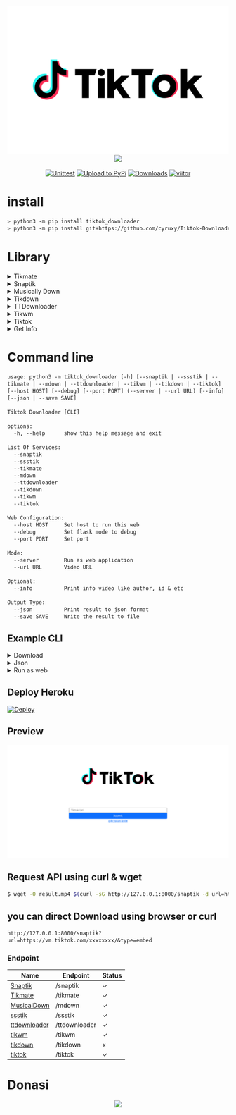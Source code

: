 <p align="center">
<img src="tiktok_downloader/static/tiktok.svg"><br>
<img src="https://img.shields.io/badge/AUTHOR-CYRUXY--BYTE-brightgreen">
</p>
<center>
    
[![Unittest](https://github.com/krypton-byte/tiktok-downloader/actions/workflows/unittest.yml/badge.svg)](https://github.com/krypton-byte/tiktok-downloader/actions/workflows/unittest.yml)
[![Upload to PyPi](https://github.com/krypton-byte/tiktok-downloader/actions/workflows/python-publish.yml/badge.svg?branch=0.1.7&event=release)](https://github.com/krypton-byte/tiktok-downloader/actions/workflows/python-publish.yml)
[![Downloads](https://static.pepy.tech/personalized-badge/tiktok-downloader?period=total&units=none&left_color=black&right_color=orange&left_text=Downloads)](https://pepy.tech/project/tiktok-downloader)
[![viitor](https://visitor-badge.glitch.me/badge?page_id=krypton-byte.tiktok-downloader)]()

</center>

# install

```bash
> python3 -m pip install tiktok_downloader
> python3 -m pip install git+https://github.com/cyruxy/Tiktok-Downloader
```

# Library
<details>
<summary>Tikmate</summary>

```python
>>> from tiktok_downloader import Tikmate
>>> d=Tikmate("url")
[<[type: "video" watermark: False]>, <[type: "video" watermark: False]>]
>>> d[0].download('video.mp4')
```

</details>

<details>
<summary>Snaptik</summary>

```python
>>> from tiktok_downloader import snaptik
>>> d=snaptik('https://vt.tiktok.com/xxxxxx/')
>>> d
[<[type: "video" watermark: False]>]
>>> d[0].download('video.mp4')
```
</details>

<details>
<summary>Musically Down</summary>

```python
>>> from tiktok_downloader import mdown
>>> d=mdown('https://vt.tiktok.com/xxxxxx/')
>>> d
[<[type: "video" watermark: False]>]
>>> d[0].download('video.mp4')
```
</details>

<details>
<summary>Tikdown</summary>

```python
>>> from tiktok_downloader import tikdown
>>> d=tikdown('https://vt.tiktok.com/xxxxxx/')
>>> d
[<[type: "video" watermark: False]>]
>>> d[0].download('video.mp4')
```
</details>

<details>
<summary>TTDownloader</summary>

```python
>>> from tiktok_downloader import ttdownloader
>>> d=ttdownloader('https://vt.tiktok.com/xxxxxx/')
>>> d
[<[type: "video" watermark: False]>]
>>> d[0].download('video.mp4')
```
</details>

<details>
<summary>Tikwm</summary>

```python
>>> from tiktok_downloader import tikwm
>>> d=tikwm('https://vt.tiktok.com/xxxxxx/')
>>> d
[<[type: "video" watermark: False]>]
>>> d[0].download('video.mp4')
```
</details>

<details>
<summary>Tiktok</summary>

```python
>>> from tiktok_downloader import VideoInfo
>>> d=VideoInfo.service('https://vt.tiktok.com/xxxxxx/')
>>> d
[<[type: "video" watermark: False]>]
>>> d[0].download('video.mp4')
```
</details>

<details>
<summary>Get Info</summary>

```python
>>> from tiktok_downloader import VideoInfo
>>> VideoInfo.get_info('https://vt.tiktok.com/xxxxxx/')
```
</details>

# Command line

```
usage: python3 -m tiktok_downloader [-h] [--snaptik | --ssstik | --tikmate | --mdown | --ttdownloader | --tikwm | --tikdown | --tiktok] [--host HOST] [--debug] [--port PORT] (--server | --url URL) [--info] [--json | --save SAVE]

Tiktok Downloader [CLI]

options:
  -h, --help      show this help message and exit

List Of Services:
  --snaptik
  --ssstik
  --tikmate
  --mdown
  --ttdownloader
  --tikdown
  --tikwm
  --tiktok

Web Configuration:
  --host HOST     Set host to run this web
  --debug         Set flask mode to debug
  --port PORT     Set port

Mode:
  --server        Run as web application
  --url URL       Video URL

Optional:
  --info          Print info video like author, id & etc

Output Type:
  --json          Print result to json format
  --save SAVE     Write the result to file
```
## Example CLI

<details>
<summary>Download</summary>

```bash
$ python3 -m tiktok_downloader --url https://vt.tiktok.com/lorem --snaptik --save tiktok.mp4
```

</details>

<details>
<summary>Json</summary>

```bash
$ python3 -m tiktok_downloader --url https://vt.tiktok.com/lorem --snaptik --json
```

</details>

<details><summary>Run as web</summary>

```bash
$ python3 -m tiktok_downloader --host=0.0.0.0 --port=8000 --server
 * Serving Flask app 'tiktok_downloader.server' (lazy loading)
 * Environment: production
   WARNING: This is a development server. Do not use it in a production deployment.
   Use a production WSGI server instead.
 * Debug mode: off
 * Running on http://127.0.0.1:8000 (Press CTRL+C to quit)
```
</details>

## Deploy Heroku
[![Deploy](https://www.herokucdn.com/deploy/button.svg)](https://heroku.com/deploy?template=https://github.com/krypton-byte/tiktok-downloader/tree/master)
## Preview
<img src="image/web.png">

## Request API using curl & wget

```bash
$ wget -O result.mp4 $(curl -sG http://127.0.0.1:8000/snaptik -d url=https://vm.tiktok.com/xxxxxxxx/|jq .[0].url -r)
```
## you can direct Download using browser or curl
```
http://127.0.0.1:8000/snaptik?url=https://vm.tiktok.com/xxxxxxxx/&type=embed
```
### Endpoint 
| Name                                                 | Endpoint      | Status|
|------------------------------------------------------|---------------|--------|
| <a href="https://snaptik.app">Snaptik</a>            | /snaptik      | ✓
| <a href="https://tikmate.online">Tikmate</a>         | /tikmate      |✓
| <a href="https://musicaldown.com/">MusicalDown       | /mdown        |✓
| <a href="https://ssstik.io">ssstik</a>               | /ssstik       | ✓
| <a href="https://ttdownloader.com/">ttdownloader</a> | /ttdownloader | ✓
| <a href="https://www.tikwm.com/">tikwm</a>           | /tikwm        | ✓
| <a href="https://tikdown.org/">tikdown</a>           | /tikdown      | x
| <a href="https://tiktok.com/">tiktok</a>             | /tiktok       | ✓
# Donasi
<p align="center"><img src="https://svgur.com/i/Vtt.svg">

</p>

